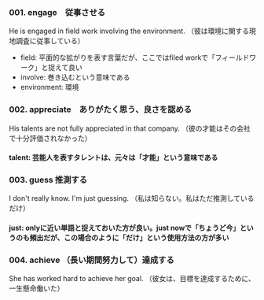 ### 001. engage　従事させる
He is engaged in field work involving the environment.
（彼は環境に関する現地調査に従事している）
- field: 平面的な拡がりを表す言葉だが、ここではfiled workで「フィールドワーク」と捉えて良い
- involve: 巻き込むという意味である
- environment: 環境

### 002. appreciate　ありがたく思う、良さを認める
His talents are not fully appreciated in that company.
（彼の才能はその会社で十分評価されなかった）
#### talent: 芸能人を表すタレントは、元々は「才能」という意味である

### 003. guess 推測する
I don't really know. I'm just guessing.
（私は知らない。私はただ推測しているだけ）
#### just: onlyに近い単語と捉えておいた方が良い。just nowで「ちょうど今」というのも頻出だが、この場合のように「だけ」という使用方法の方が多い

### 004. achieve （長い期間努力して）達成する
She has worked hard to achieve her goal.
（彼女は、目標を達成するために、一生懸命働いた）